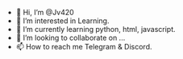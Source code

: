 - 👋 Hi, I’m @Jv420
- 👀 I’m interested in Learning.
- 🌱 I’m currently learning python, html, javascript.
- 💞️ I’m looking to collaborate on ...
- 📫 How to reach me Telegram & Discord.

<!---
Jv420/Jv420 is a ✨ special ✨ repository because its `README.md` (this file) appears on your GitHub profile.
You can click the Preview link to take a look at your changes.
--->

